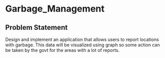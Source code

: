 # Garbage_Management

## Problem Statement
Design and implement an application that allows users to report locations with garbage. This data will be visualized using graph so some action can be 
taken by the govt for the areas with a lot of reports.
